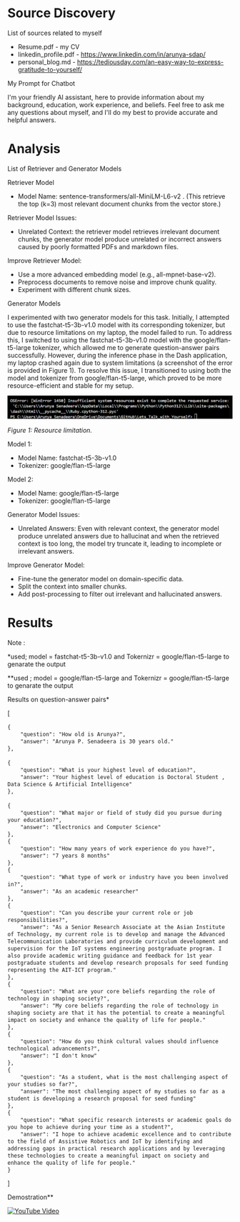 
# Source Discovery
List of sources related to myself
* Resume.pdf - my CV
* linkedin_profile.pdf - https://www.linkedin.com/in/arunya-sdap/
* personal_blog.md - https://tediousday.com/an-easy-way-to-express-gratitude-to-yourself/

My Prompt for Chatbot

I'm your friendly AI assistant, here to provide information about my background, education, work experience, and beliefs. Feel free to ask me any questions about myself, and I'll do my best to provide accurate and helpful answers.

# Analysis

List of Retriever and Generator Models

Retriever Model
* Model Name: sentence-transformers/all-MiniLM-L6-v2 .
(This retrieve the top (k=3) most relevant document chunks from the vector store.)

Retriever Model Issues:

* Unrelated Context: the retriever model retrieves irrelevant document chunks, the generator model produce unrelated or incorrect answers caused by poorly formatted PDFs and markdown files.
  
Improve Retriever Model:

* Use a more advanced embedding model (e.g., all-mpnet-base-v2).
* Preprocess documents to remove noise and improve chunk quality.
* Experiment with different chunk sizes.

Generator Models

I experimented with two generator models for this task. Initially, I attempted to use the fastchat-t5-3b-v1.0 model with its corresponding tokenizer, but due to resource limitations on my laptop, the model failed to run. To address this, I switched to using the fastchat-t5-3b-v1.0 model with the google/flan-t5-large tokenizer, which allowed me to generate question-answer pairs successfully. However, during the inference phase in the Dash application, my laptop crashed again due to system limitations (a screenshot of the error is provided in Figure 1). To resolve this issue, I transitioned to using both the model and tokenizer from google/flan-t5-large, which proved to be more resource-efficient and stable for my setup.

![Example Image](error.png)

*Figure 1: Resource limitation.*


Model 1:

* Model Name: fastchat-t5-3b-v1.0
* Tokenizer: google/flan-t5-large

Model 2:

* Model Name: google/flan-t5-large
* Tokenizer: google/flan-t5-large

Generator Model Issues: 
* Unrelated Answers: Even with relevant context, the generator model produce unrelated answers due to hallucinat and when the retrieved context is too long, the model try truncate it, leading to incomplete or irrelevant answers.

Improve Generator Model:

* Fine-tune the generator model on domain-specific data.
* Split the context into smaller chunks.
* Add post-processing to filter out irrelevant and hallucinated answers.

# Results

Note :

*used; model = fastchat-t5-3b-v1.0 and Tokernizr = google/flan-t5-large to genarate the output
  
**used ; model = google/flan-t5-large and Tokernizr = google/flan-t5-large to genarate the output

Results on question-answer pairs*

[

    {
        "question": "How old is Arunya?",
        "answer": "Arunya P. Senadeera is 30 years old."
    },
    
    {
        "question": "What is your highest level of education?",
        "answer": "Your highest level of education is Doctoral Student , Data Science & Artificial Intelligence"
    },
    
    {
        "question": "What major or field of study did you pursue during your education?",
        "answer": "Electronics and Computer Science"
    },
    {
        "question": "How many years of work experience do you have?",
        "answer": "7 years 8 months"
    },
    {
        "question": "What type of work or industry have you been involved in?",
        "answer": "As an academic researcher"
    },
    {
        "question": "Can you describe your current role or job responsibilities?",
        "answer": "As a Senior Research Associate at the Asian Institute of Technology, my current role is to develop and manage the Advanced Telecommunication Laboratories and provide curriculum development and supervision for the IoT systems engineering postgraduate program. I also provide academic writing guidance and feedback for 1st year postgraduate students and develop research proposals for seed funding representing the AIT-ICT program."
    },
    {
        "question": "What are your core beliefs regarding the role of technology in shaping society?",
        "answer": "My core beliefs regarding the role of technology in shaping society are that it has the potential to create a meaningful impact on society and enhance the quality of life for people."
    },
    {
        "question": "How do you think cultural values should influence technological advancements?",
        "answer": "I don't know"
    },
    {
        "question": "As a student, what is the most challenging aspect of your studies so far?",
        "answer": "The most challenging aspect of my studies so far as a student is developing a research proposal for seed funding"
    },
    {
        "question": "What specific research interests or academic goals do you hope to achieve during your time as a student?",
        "answer": "I hope to achieve academic excellence and to contribute to the field of Assistive Robotics and IoT by identifying and addressing gaps in practical research applications and by leveraging these technologies to create a meaningful impact on society and enhance the quality of life for people."
    }
]

Demostration**

[![YouTube Video](https://img.youtube.com/vi/BnyO_r7Phhk/0.jpg)](https://www.youtube.com/watch?v=BnyO_r7Phhk)
